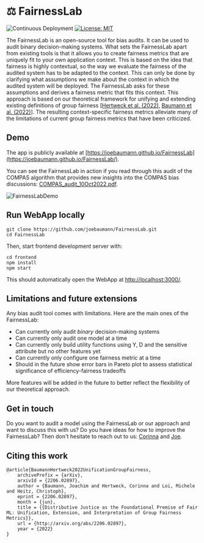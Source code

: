 # :balance_scale: FairnessLab

![Continuous Deployment](https://github.com/joebaumann/FairnessLab/workflows/Deploy/badge.svg)
[![License: MIT](https://img.shields.io/badge/License-MIT-yellow.svg)](https://opensource.org/licenses/MIT)

The FairnessLab is an open-source tool for bias audits. It can be used to audit binary decision-making systems.
What sets the FairnessLab apart from existing tools is that it allows you to create fairness metrics that are uniquely fit to your own application context. This is based on the idea that fairness is highly contextual, so the way we evaluate the fairness of the audited system has to be adapted to the context. This can only be done by clarifying what assumptions we make about the context in which the audited system will be deployed. The FairnessLab asks for these assumptions and derives a fairness metric that fits this context. This approach is based on our theoretical framework for unifying and extending existing definitions of group fairness [[Hertweck et al. (2022)](https://arxiv.org/abs/2206.02891), [Baumann et al. (2022)](https://arxiv.org/abs/2206.02897)]. The resulting context-specific fairness metrics alleviate many of the limitations of current group fairness metrics that have been criticized.

## Demo

The app is publicly available at [https://joebaumann.github.io/FairnessLab](https://joebaumann.github.io/FairnessLab/).

You can see the FairnessLab in action if you read through this audit of the COMPAS algorithm that provides new insights into the COMPAS bias discussions: [COMPAS_audit_10Oct2022.pdf](COMPAS_audit_10Oct2022.pdf).

![FairnessLabDemo](demo/demo.gif)

## Run WebApp locally

```
git clone https://github.com/joebaumann/FairnessLab.git
cd FairnessLab
```
Then, start frontend development server with:
```
cd frontend
npm install
npm start
```
This should automatically open the WebApp at <http://localhost:3000/>.

## Limitations and future extensions

Any bias audit tool comes with limitations. Here are the main ones of the FairnessLab:
- Can currently only audit _binary_ decision-making systems
- Can currently only audit one model at a time
- Can currently only build utility functions using Y, D and the sensitive attribute but no other features yet
- Can currently only configure one fairness metric at a time
- Should in the future show error bars in Pareto plot to assess statistical significance of efficiency-fairness tradeoffs

More features will be added in the future to better reflect the flexibility of our theoretical approach.

## Get in touch

Do you want to audit a model using the FairnessLab or our approach and want to discuss this with us? Do you have ideas for how to improve the FairnessLab? Then don't hesitate to reach out to us: [Corinna](mailto:corinna.hertweck@uzh.ch) and [Joe](mailto:baumann@ifi.uzh.ch).

## Citing this work

```
@article{BaumannHertweck2022UnificationGroupFairness,
    archivePrefix = {arXiv},
    arxivId = {2206.02897},
    author = {Baumann, Joachim and Hertweck, Corinna and Loi, Michele and Heitz, Christoph},
    eprint = {2206.02897},
    month = {jun},
    title = {{Distributive Justice as the Foundational Premise of Fair ML: Unification, Extension, and Interpretation of Group Fairness Metrics}},
    url = {http://arxiv.org/abs/2206.02897},
    year = {2022}
}
```
